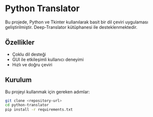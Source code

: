 # Python Translator

Bu projede, Python ve Tkinter kullanılarak basit bir dil çeviri uygulaması geliştirilmiştir. Deep-Translator kütüphanesi ile desteklenmektedir.

## Özellikler

- Çoklu dil desteği
- GUI ile etkileşimli kullanıcı deneyimi
- Hızlı ve doğru çeviri

## Kurulum

Bu projeyi kullanmak için gereken adımlar:

```bash
git clone <repository-url>
cd python-translator
pip install -r requirements.txt
